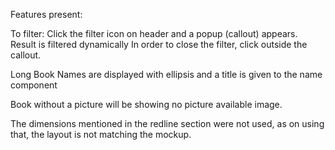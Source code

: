 Features present:

To filter: 
  Click the filter icon on header and a popup (callout) appears.
  Result is filtered dynamically
  In order to close the filter, click outside the callout.
  
Long Book Names are displayed with ellipsis and a title is given to the  name component

Book without a picture will be showing no picture available image.


The dimensions mentioned in the redline section were not used, as on using that, the layout is not matching the mockup.

